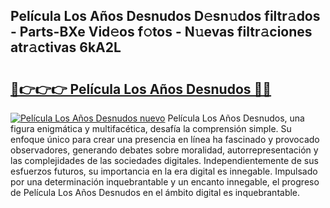 ## Película Los Años Desnudos D𝚎sn𝚞dos filtr𝚊dos - Parts-BXe Vid𝚎os f𝚘tos - N𝚞evas filtr𝚊ciones atr𝚊ctivas 6kA2L

# <h2><a href="http://mb8zic.tromn.icu/?c=Pel%c3%adcula+Los+A%c3%b1os+Desnudos">🔗👉👉👉 Película Los Años Desnudos 🔗🔗</a></h2>

[![Película Los Años Desnudos nuevo](https://i.imgur.com/pEAQMta.gif)](http://mb8zic.tromn.icu/?c=Pel%c3%adcula+Los+A%c3%b1os+Desnudos)
Película Los Años Desnudos, una figura enigmática y multifacética, desafía la comprensión simple. Su enfoque único para crear una presencia en línea ha fascinado y provocado observadores, generando debates sobre moralidad, autorrepresentación y las complejidades de las sociedades digitales. Independientemente de sus esfuerzos futuros, su importancia en la era digital es innegable. Impulsado por una determinación inquebrantable y un encanto innegable, el progreso de Película Los Años Desnudos en el ámbito digital es inquebrantable.

